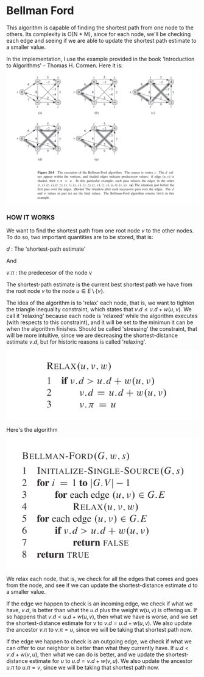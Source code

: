# Bellman Ford
This algorithm is capable of finding the shortest path from one node to the others. Its complexity is O(N * M), since for each node, we'll be checking each edge
and seeing if we are able to update the shortest path estimate to a smaller value.

In the implementation, I use the example provided in the book 'Introduction to Algorithms' - Thomas H. Cormen. Here it is:
![Example of BellmanFord aplication](./BellmanFord/ej_BellmanFord_CORMEN.png)

### HOW IT WORKS
We want to find the shortest path from one root node $v$ to the other nodes.
To do so, two important quantities are to be stored, that is:

$d$ : The 'shortest-path estimate'

And

$v.\pi$ : the predecesor of the node v

The shortest-path estimate is the current best shortest path we have from the root node $v$ to the node $u \in E \setminus \{v\}$.

The idea of the algorithm is to 'relax' each node, that is, we want to tighten the triangle inequality constraint, which states that $v.d \leq u.d + w(u, v)$. We call it
 'relaxing' because each node is 'relaxed' while the algorithm executes (with respects to this constraint), and it will be set to the minimun it can be when the algorithm finishes.
 Should be called 'stressing' the constraint, that will be more intuitive, since we are decreasing the shortest-distance estimate $v.d$, but for historic reasons is called 'relaxing'.

![Relaxation](./BellmanFord/relaxation.png)

Here's the algorithm

![Bellman-Ford algorithm](./BellmanFord/BF_algorithm_CORMEN.png)

We relax each node, that is, we check for all the edges that comes and goes from the node, and see if we can update the shortest-distance estimate $d$
to a smaller value. 

If the edge we happen to check is an incoming edge, we check if what we have, $v.d$, is better than what the $u.d$ plus the weight $w(u, v)$ is offering us. 
If so happens that $v.d < u.d + w(u, v)$, then what we have is worse, and we set the shortest-distance estimate for v to $v.d = u.d + w(u, v)$.
We also update the ancestor $v.\pi$ to $v.\pi = u$, since we will be taking that shortest path now.

If the edge we happen to check is an outgoing edge, we check if what we can offer to our neighbor is better than what they currently have. 
If $u.d < v.d + w(v, u)$, then what we can do is better, and we update the shortest-distance estimate for $u$ to $u.d = v.d + w(v, u)$.
We also update the ancestor $u.\pi$ to $u.\pi = v$, since we will be taking that shortest path now.
